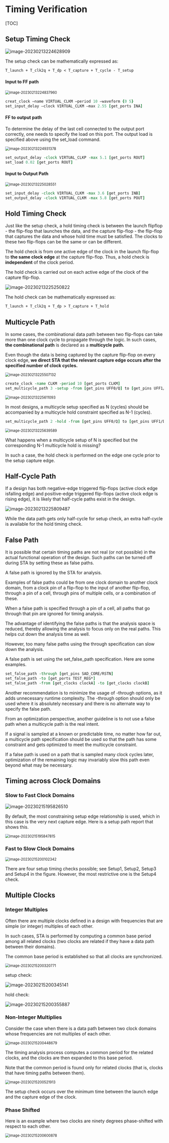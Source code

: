 # Timing Verification

[TOC]

## Setup Timing Check

![image-20230213224628909](assets/image-20230213224628909.png)

The setup check can be mathematically expressed as:

```tcl
T_launch + T_clk2q + T_dp < T_capture + T_cycle - T_setup
```

#### Input to FF path

<img src="assets/image-20230213224837960.png" alt="image-20230213224837960" style="zoom:80%;" />

```tcl
creat_clock –name VIRTUAL_CLKM –period 10 –waveform {0 5}
set_input_delay –clock VIRTUAL_CLKM –max 2.55 [get_ports INA]
```

#### FF to output path

To determine the delay of the last cell connected to the output port correctly, one needs to specify the load on this port. The output load is specified above using the set_load command.

<img src="assets/image-20230213224931378.png" alt="image-20230213224931378" style="zoom:80%;" />

```tcl
set_output_delay -clock VIRTUAL_CLKP -max 5.1 [get_ports ROUT]
set_load 0.02 [get_ports ROUT]
```

#### Input to Output Path

<img src="assets/image-20230213225028551.png" alt="image-20230213225028551" style="zoom:80%;" />

```tcl
set_input_delay -clock VIRTUAL_CLKM -max 3.6 [get_ports INB]
set_output_delay -clock VIRTUAL_CLKM -max 5.8 [get_ports POUT]
```



## Hold Timing Check

Just like the setup check, a hold timing check is between the launch flipflop - the flip-flop that launches the data, and the capture flip-flop - the flip-flop that captures the data and whose hold time must be satisfied. The clocks to these two flip-flops can be the same or can be different.

The hold check is from one active edge of the clock in the launch flip-flop to **the same clock edge** at the capture flip-flop. Thus, a hold check is **independent** of the clock period.

The hold check is carried out on each active edge of the clock of the capture flip-flop.

![image-20230213225250822](assets/image-20230213225250822.png)

The hold check can be mathematically expressed as:

```tcl
T_launch + T_clk2q + T_dp > T_capture + T_hold
```



## Multicycle Path

In some cases, the combinational data path between two flip-flops can take more than one clock cycle to propagate through the logic. In such cases, **the combinational path** is declared as a **multicycle path.**

Even though the data is being captured by the capture flip-flop on every clock edge, **we direct STA that the relevant capture edge occurs after the specified number of clock cycles.**

<img src="assets/image-20230213225507132.png" alt="image-20230213225507132" style="zoom:80%;" />

```tcl
create_clock -name CLKM -period 10 [get_ports CLKM]
set_multicycle_path 3 -setup -from [get_pins UFF0/Q] to [get_pins UFF1/D]
```

<img src="assets/image-20230213225611093.png" alt="image-20230213225611093" style="zoom:80%;" />

In most designs, a multicycle setup specified as N (cycles) should be accompanied by a multicycle hold constraint specified as N-1 (cycles).

```tcl
set_multicycle_path 2 -hold -from [get_pins UFF0/Q] to [get_pins UFF1/D] 
```



<img src="assets/image-20230213225639589.png" alt="image-20230213225639589" style="zoom:80%;" />

What happens when a multicycle setup of N is specified but the corresponding N-1 multicycle hold is missing?

In such a case, the hold check is performed on the edge one cycle prior to the setup capture edge.



## Half-Cycle Path

If a design has both negative-edge triggered flip-flops (active clock edge isfalling edge) and positive-edge triggered flip-flops (active clock edge is rising edge), it is likely that half-cycle paths exist in the design.

![image-20230213225809487](assets/image-20230213225809487.png)

While the data path gets only half-cycle for setup check, an extra half-cycle is available for the hold timing check.



## False Path

It is possible that certain timing paths are not real (or not possible) in the actual functional operation of the design. Such paths can be turned off during STA by setting these as false paths.

A false path is ignored by the STA for analysis.

Examples of false paths could be from one clock domain to another clock domain, from a clock pin of a flip-flop to the input of another flip-flop, through a pin of a cell, through pins of multiple cells, or a combination of these.

When a false path is specified through a pin of a cell, all paths that go through that pin are ignored for timing analysis.

The advantage of identifying the false paths is that the analysis space is reduced, thereby allowing the analysis to focus only on the real paths.  This helps cut down the analysis time as well.

However, too many false paths using the through specification can slow down the analysis.

A false path is set using the set_false_path specification. Here are some examples.

```tcl
set_false_path -through [get_pins SAD_CORE/RSTN]
set_false_path -to [get_ports TEST_REG*]
set_false_path -from [get_clocks clockA] -to [get_clocks clockB]
```

Another recommendation is to minimize the usage of -through options, as it adds unnecessary runtime complexity. The -through option should only be used where it is absolutely necessary and there is no alternate way to specify the false path.

From an optimization perspective, another guideline is to not use a false path when a multicycle path is the real intent.

If a signal is sampled at a known or predictable time, no matter how far out, a multicycle path specification should be used so that the path has some constraint and gets optimized to meet the multicycle constraint.

If a false path is used on a path that is sampled many clock cycles later, optimization of the remaining logic may invariably slow this path even beyond what may be necessary.



## Timing across Clock Domains

### Slow to Fast Clock Domains

![image-20230215195826510](assets/image-20230215195826510.png)

By default, the most constraining setup edge relationship is used, which in this case is the very next capture edge. Here is a setup path report that shows this.

<img src="assets/image-20230215195847815.png" alt="image-20230215195847815" style="zoom:80%;" />



### Fast to Slow Clock Domains

<img src="assets/image-20230215200102342.png" alt="image-20230215200102342" style="zoom:80%;" />

There are four setup timing checks possible; see Setup1, Setup2, Setup3 and Setup4 in the figure. However, the most restrictive one is the Setup4 check.



## Multiple Clocks

### Integer Multiples

Often there are multiple clocks defined in a design with frequencies that are simple (or integer) multiples of each other.

In such cases, STA is performed by computing a common base period among all related clocks (two clocks are related if they have a data path between their domains).

The common base period is established so that all clocks are synchronized.

<img src="assets/image-20230215200320771.png" alt="image-20230215200320771" style="zoom:80%;" />

setup check:

![image-20230215200345141](assets/image-20230215200345141.png)

hold check:

![image-20230215200355887](assets/image-20230215200355887.png)

### Non-Integer Multiplies

Consider the case when there is a data path between two clock domains whose frequencies are not multiples of each other.

<img src="assets/image-20230215200448679.png" alt="image-20230215200448679" style="zoom:80%;" />

The timing analysis process computes a common period for the related clocks, and the clocks are then expanded to this base period.

Note that the common period is found only for related clocks (that is, clocks that have timing paths between them).

<img src="assets/image-20230215200521913.png" alt="image-20230215200521913" style="zoom:80%;" />

The setup check occurs over the minimum time between the launch edge and the capture edge of the clock.

### Phase Shifted

Here is an example where two clocks are ninety degrees phase-shifted with respect to each other.

<img src="assets/image-20230215200600878.png" alt="image-20230215200600878" style="zoom:80%;" />